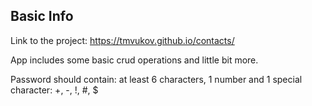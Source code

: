## Basic Info

Link to the project: https://tmvukov.github.io/contacts/

App includes some basic crud operations and little bit more. 

Password should contain: at least 6 characters, 1 number and 1 special character: +, -, !, #, $



